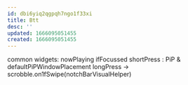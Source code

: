```yaml
---
id: dbi6yiq2qgpqh7ngo1f33xi
title: Btt
desc: ''
updated: 1666095051455
created: 1666095051455
---
```

common widgets:
  nowPlaying
    ifFocussed
      shortPress : PiP & defaultPiPWindowPlacement
      longPress -> scrobble.on1fSwipe(notchBarVisualHelper)
